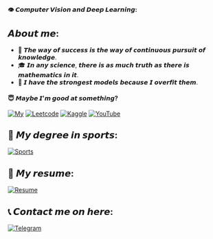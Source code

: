 #### 👁️ 𝘾𝙤𝙢𝙥𝙪𝙩𝙚𝙧 𝙑𝙞𝙨𝙞𝙤𝙣 𝙖𝙣𝙙 𝘿𝙚𝙚𝙥 𝙇𝙚𝙖𝙧𝙣𝙞𝙣𝙜:
## 𝘼𝙗𝙤𝙪𝙩 𝙢𝙚:
- 🥇 𝙏𝙝𝙚 𝙬𝙖𝙮 𝙤𝙛 𝙨𝙪𝙘𝙘𝙚𝙨𝙨 𝙞𝙨 𝙩𝙝𝙚 𝙬𝙖𝙮 𝙤𝙛 𝙘𝙤𝙣𝙩𝙞𝙣𝙪𝙤𝙪𝙨 𝙥𝙪𝙧𝙨𝙪𝙞𝙩 𝙤𝙛 𝙠𝙣𝙤𝙬𝙡𝙚𝙙𝙜𝙚.
- 🎓 𝙄𝙣 𝙖𝙣𝙮 𝙨𝙘𝙞𝙚𝙣𝙘𝙚, 𝙩𝙝𝙚𝙧𝙚 𝙞𝙨 𝙖𝙨 𝙢𝙪𝙘𝙝 𝙩𝙧𝙪𝙩𝙝 𝙖𝙨 𝙩𝙝𝙚𝙧𝙚 𝙞𝙨 𝙢𝙖𝙩𝙝𝙚𝙢𝙖𝙩𝙞𝙘𝙨 𝙞𝙣 𝙞𝙩. 
- 🤣 𝙄 𝙝𝙖𝙫𝙚 𝙩𝙝𝙚 𝙨𝙩𝙧𝙤𝙣𝙜𝙚𝙨𝙩 𝙢𝙤𝙙𝙚𝙡𝙨 𝙗𝙚𝙘𝙖𝙪𝙨𝙚 𝙄 𝙤𝙫𝙚𝙧𝙛𝙞𝙩 𝙩𝙝𝙚𝙢.

#### 😇 𝙈𝙖𝙮𝙗𝙚 𝙄'𝙢 𝙜𝙤𝙤𝙙 𝙖𝙩 𝙨𝙤𝙢𝙚𝙩𝙝𝙞𝙣𝙜?

<p> 
    <a href="https://github.com/Antonoof/my-certificates" target="_blank"><img alt="My"
        src="https://avatars.mds.yandex.net/i?id=532e83dedead9a557a9545b95a974febc909d1da-12422696-images-thumbs&n=13?style=for-the-badge&logo=x&logoColor=white"/></a>
    <a href="https://leetcode.com/u/antonoof/" target="_blank"><img alt="Leetcode"
        src="https://avatars.mds.yandex.net/i?id=d781de073bf18743a6ecadff79ce83f1db043d01-5466667-images-thumbs&n=13?style=for-the-badge&logo=gmail&logoColor=white"/></a>
    <a href="https://www.kaggle.com/antonoof" target="_blank"><img alt="Kaggle"
        src="https://avatars.mds.yandex.net/i?id=f1566b1b80e2c9f645d26ec2c359e6be_l-9989050-images-thumbs&n=13?style=for-the-badge&logo=x&logoColor=white"/></a>
    <a href="https://www.youtube.com/@Antonoof" target="_blank"><img alt="YouTube"
        src="https://avatars.mds.yandex.net/i?id=5d4d8e50701703ce250f79b4f41043dd372c8d8f-5234681-images-thumbs&n=13?style=for-the-badge&logo=discord&logoColor=white"/></a>
</p>

## 💪 𝙈𝙮 𝙙𝙚𝙜𝙧𝙚𝙚 𝙞𝙣 𝙨𝙥𝙤𝙧𝙩𝙨:

<p>
    <a href="https://msrfinfo.ru/people/112512" target="_blank"><img alt="Sports"
        src="https://www.forum-koszalin.pl/fileadmin/user_upload/CENTERS/FOK/Shops/Logo/Mastersport.png?style=for-the-badge&logo=gmail&logoColor=white"/></a>
</p>

## 📑 𝙈𝙮 𝙧𝙚𝙨𝙪𝙢𝙚:

<p>
    <a href="https://msrfinfo.ru/people/112512" target="_blank"><img alt="Resume"
        src="https://avatars.mds.yandex.net/i?id=05c7cb708f3ec6a8096d1f59f49a06d8_sr-5279184-images-thumbs&n=13?style=for-the-badge&logo=gmail&logoColor=white"/></a>
</p>

## 📞 𝘾𝙤𝙣𝙩𝙖𝙘𝙩 𝙢𝙚 𝙤𝙣 𝙝𝙚𝙧𝙚:

<p>
    <a href="https://t.me/Tem04kant" target="_blank"><img alt="Telegram"
        src="https://img.shields.io/badge/Telegram-26A5E4?style=for-the-badge&logo=telegram&logoColor=white"/></a>
</p>

